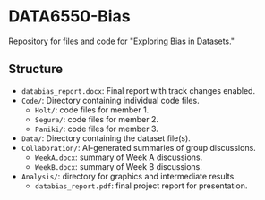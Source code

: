 # DATA6550-Bias
Repository for files and code for "Exploring Bias in Datasets."

## Structure
- `databias_report.docx`: Final report with track changes enabled.
- `Code/`: Directory containing individual code files.
  - `Holt/`: code files for member 1.
  - `Segura/`: code files for member 2.
  - `Paniki/`: code files for member 3.
- `Data/`: Directory containing the dataset file(s).
- `Collaboration/`: AI-generated summaries of group discussions.
  - `WeekA.docx`: summary of Week A discussions.
  - `WeekB.docx`: summary of Week B discussions.
- `Analysis/`: directory for graphics and intermediate results.
  - `databias_report.pdf`: final project report for presentation.